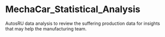 # MechaCar_Statistical_Analysis
AutosRU data analysis to review the suffering production data for insights that may help the manufacturing team.
